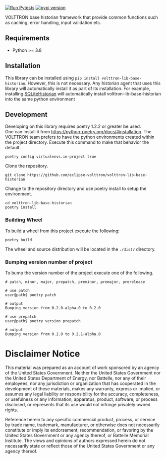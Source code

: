 [![Run Pytests](https://github.com/eclipse-volttron/volttron-lib-base-historian/actions/workflows/run-test.yml/badge.svg)](https://github.com/eclipse-volttron/volttron-lib-base-historian/actions/workflows/run-test.yml)
[![pypi version](https://img.shields.io/pypi/v/volttron-base-historian.svg)](https://pypi.org/project/volttron-lib-base-historian/)

VOLTTRON base historian framework that provide common functions such as caching, error handling, input validation etc.

## Requirements

 - Python >= 3.8

## Installation

This library can be installed using ```pip install volttron-lib-base-historian```. However, this is not necessary. Any 
historian agent that uses this library will automatically install it as part of its installation. For example, 
installing [SQLiteHistorian](https://github.com/eclipse-volttron/volttron-sqlitehistorian) will automatically install 
volttron-lib-base-historian into the same python environment

## Development

Developing on this library requires poetry 1.2.2 or greater be used.  
One can install it from https://python-poetry.org/docs/#installation.  The VOLTTRON team prefers to have the python 
environments created within the project directory.  Execute this command to make that behavior the default.

```shell
poetry config virtualenvs.in-project true
```

Clone the repository.

```shell
git clone https://github.com/eclipse-volttron/volttron-lib-base-historian
```

Change to the repository directory and use poetry install to setup the environment.

```shell
cd volttron-lib-base-historian
poetry install
```

### Building Wheel

To build a wheel from this project execute the following:

```shell
poetry build
```

The wheel and source distribution will be located in the ```./dist/``` directory.

### Bumping version number of project

To bump the version number of the project execute one of the following.

```shell
# patch, minor, major, prepatch, preminor, premajor, prerelease

# use patch
user@path$ poetry patch

# output
Bumping version from 0.2.0-alpha.0 to 0.2.0

# use prepatch
user@path$ poetry version prepatch

# output
Bumping version from 0.2.0 to 0.2.1-alpha.0
```

# Disclaimer Notice

This material was prepared as an account of work sponsored by an agency of the
United States Government.  Neither the United States Government nor the United
States Department of Energy, nor Battelle, nor any of their employees, nor any
jurisdiction or organization that has cooperated in the development of these
materials, makes any warranty, express or implied, or assumes any legal
liability or responsibility for the accuracy, completeness, or usefulness or any
information, apparatus, product, software, or process disclosed, or represents
that its use would not infringe privately owned rights.

Reference herein to any specific commercial product, process, or service by
trade name, trademark, manufacturer, or otherwise does not necessarily
constitute or imply its endorsement, recommendation, or favoring by the United
States Government or any agency thereof, or Battelle Memorial Institute. The
views and opinions of authors expressed herein do not necessarily state or
reflect those of the United States Government or any agency thereof.
